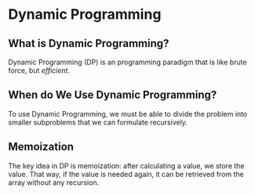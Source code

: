 # Dynamic Programming

## What is Dynamic Programming?

Dynamic Programming (DP) is an programming paradigm that is like brute force, but $efficient$.

## When do We Use Dynamic Programming?

To use Dynamic Programming, we must be able to divide the problem into smaller subproblems that we can formulate recursively.

## Memoization

The key idea in DP is memoization: after calculating a value, we store the value. That way, if the value is needed again, it can be retrieved from the array without any recursion.
